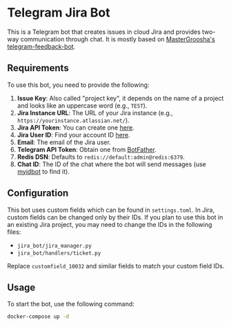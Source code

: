 # Telegram Jira Bot

This is a Telegram bot that creates issues in cloud Jira and provides two-way communication through chat. It is mostly based on [MasterGroosha's telegram-feedback-bot](https://github.com/MasterGroosha/telegram-feedback-bot).

## Requirements

To use this bot, you need to provide the following:

1. **Issue Key**: Also called "project key", it depends on the name of a project and looks like an uppercase word (e.g., `TEST`).
2. **Jira Instance URL**: The URL of your Jira instance (e.g., `https://yourinstance.atlassian.net/`).
3. **Jira API Token**: You can create one [here](https://support.atlassian.com/atlassian-account/docs/manage-api-tokens-for-your-atlassian-account/).
4. **Jira User ID**: Find your account ID [here](https://community.atlassian.com/t5/Jira-questions/where-can-i-find-my-Account-ID/qaq-p/976527).
5. **Email**: The email of the Jira user.
6. **Telegram API Token**: Obtain one from [BotFather](https://telegram.me/BotFather).
7. **Redis DSN**: Defaults to `redis://default:admin@redis:6379`.
8. **Chat ID**: The ID of the chat where the bot will send messages (use [myidbot](https://telegram.me/myidbot) to find it).

## Configuration

This bot uses custom fields which can be found in `settings.toml`. In Jira, custom fields can be changed only by their IDs. If you plan to use this bot in an existing Jira project, you may need to change the IDs in the following files:
- `jira_bot/jira_manager.py`
- `jira_bot/handlers/ticket.py`

Replace `customfield_10032` and similar fields to match your custom field IDs.

## Usage

To start the bot, use the following command:

```bash
docker-compose up -d
```